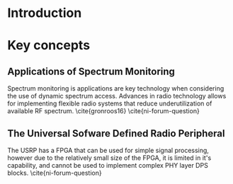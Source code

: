 





# Introduction

# Key concepts

## Applications of Spectrum Monitoring

Spectrum monitoring is applications are key technology when considering the use of dynamic spectrum access. Advances in radio technology allows for implementing flexible radio systems that reduce underutilization of available RF spectrum. \cite{gronroos16} \cite{ni-forum-question}

## The Universal Sofware Defined Radio Peripheral

The USRP has a FPGA that can be used for simple signal processing, however due to the relatively small size of the FPGA, it is limited in it's capability, and cannot be used to implement complex PHY layer DPS blocks. \cite{ni-forum-question}
